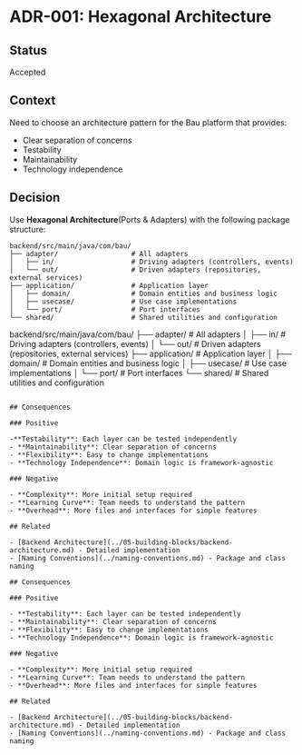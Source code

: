 # ADR-001: Hexagonal Architecture

## Status

Accepted

## Context

Need to choose an architecture pattern for the Bau platform that provides:
- Clear separation of concerns
- Testability
- Maintainability
- Technology independence

## Decision

Use **Hexagonal Architecture**(Ports & Adapters) with the following package structure:

```
backend/src/main/java/com/bau/
├── adapter/                  # All adapters
│   ├── in/                   # Driving adapters (controllers, events)
│   └── out/                  # Driven adapters (repositories, external services)
├── application/              # Application layer
│   ├── domain/               # Domain entities and business logic
│   ├── usecase/              # Use case implementations
│   └── port/                 # Port interfaces
└── shared/                   # Shared utilities and configuration
```

backend/src/main/java/com/bau/
├── adapter/                  # All adapters
│   ├── in/                   # Driving adapters (controllers, events)
│   └── out/                  # Driven adapters (repositories, external services)
├── application/              # Application layer
│   ├── domain/               # Domain entities and business logic
│   ├── usecase/              # Use case implementations
│   └── port/                 # Port interfaces
└── shared/                   # Shared utilities and configuration

```

## Consequences

### Positive

-**Testability**: Each layer can be tested independently
- **Maintainability**: Clear separation of concerns
- **Flexibility**: Easy to change implementations
- **Technology Independence**: Domain logic is framework-agnostic

### Negative

- **Complexity**: More initial setup required
- **Learning Curve**: Team needs to understand the pattern
- **Overhead**: More files and interfaces for simple features

## Related

- [Backend Architecture](../05-building-blocks/backend-architecture.md) - Detailed implementation
- [Naming Conventions](../naming-conventions.md) - Package and class naming

## Consequences

### Positive

- **Testability**: Each layer can be tested independently
- **Maintainability**: Clear separation of concerns
- **Flexibility**: Easy to change implementations
- **Technology Independence**: Domain logic is framework-agnostic

### Negative

- **Complexity**: More initial setup required
- **Learning Curve**: Team needs to understand the pattern
- **Overhead**: More files and interfaces for simple features

## Related

- [Backend Architecture](../05-building-blocks/backend-architecture.md) - Detailed implementation
- [Naming Conventions](../naming-conventions.md) - Package and class naming